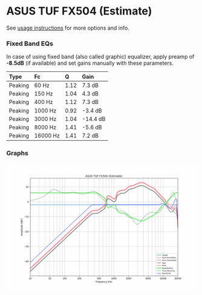 # ASUS TUF FX504 (Estimate)
See [usage instructions](https://github.com/jaakkopasanen/AutoEq#usage) for more options and info.

### Fixed Band EQs
In case of using fixed band (also called graphic) equalizer, apply preamp of **-8.5dB**
(if available) and set gains manually with these parameters.

| Type    | Fc       |    Q | Gain     |
|:--------|:---------|:-----|:---------|
| Peaking | 60 Hz    | 1.12 | 7.3 dB   |
| Peaking | 150 Hz   | 1.04 | 4.3 dB   |
| Peaking | 400 Hz   | 1.12 | 7.3 dB   |
| Peaking | 1000 Hz  | 0.92 | -3.4 dB  |
| Peaking | 3000 Hz  | 1.04 | -14.4 dB |
| Peaking | 8000 Hz  | 1.41 | -5.6 dB  |
| Peaking | 16000 Hz | 1.41 | 7.2 dB   |

### Graphs
![](./ASUS%20TUF%20FX504%20(Estimate).png)